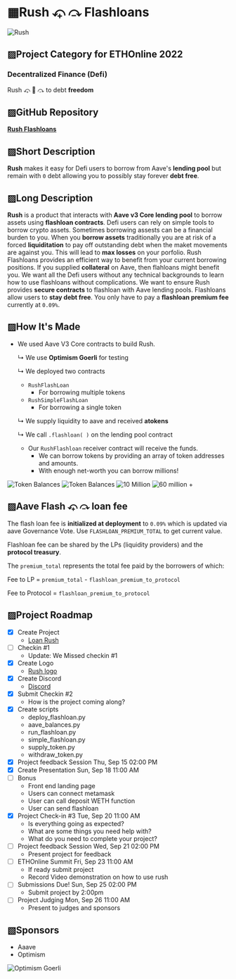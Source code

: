 
#  ▦Rush ⤽ ⤼ Flashloans
![Rush](./images/rush_contracts/rush_contracts.002.jpeg)

## ▨Project Category for ETHOnline 2022

### **Decentralized Finance (Defi)** 
Rush ⤽ 🎠 ⤼ to debt **freedom**

## ▨GitHub Repository
[**Rush Flashloans**](https://github.com/mmsaki/flash-loan-rush)

## ▨Short Description
**Rush** makes it easy for Defi users to borrow from Aave's **lending pool** but remain with `0` debt allowing you to possibly stay forever **debt free**.

## ▨Long Description

**Rush** is a product that interacts with **Aave v3 Core lending pool** to borrow assets using **flashloan contracts**. Defi users can rely on simple tools to borrow crypto assets. Sometimes borrowing assests can be a financial burden to you. When you **borrow assets** traditionally you are at risk of a forced **liquiditation** to pay off outstanding debt when the maket movements are against you. This will lead to **max losses** on your porfolio. Rush Flashloans provides an efficient way to benefit from your current borrowing positions. If you supplied **collateral** on Aave, then flahloans might benefit you. We want all the Defi users without any technical backgrounds to learn how to use flashloans without complications. We want to ensure Rush provides **secure contracts** to flashloan with Aave lending pools. Flashloans allow users to **stay debt free**. You only have to pay a **flashloan premium fee** currently at `0.09%`.

## ▨How It's Made

- We used Aave V3 Core contracts to build Rush. 
    
    ↳ We use **Optimism Goerli** for testing 

    ↳ We deployed two contracts
        
    - `RushFlashLoan`
        - For borrowing multiple tokens
    - `RushSimpleFlashLoan`
        - For borrowing a single token
    
    ↳ We supply liquidity to aave and received **atokens**

    ↳ We call `.flashloan( )` on the lending pool contract
        
    - Our `RushFlashloan` receiver contract will receive the funds.
        - We can borrow tokens by providing an array of token addresses and amounts.
        - With enough net-worth you can borrow millions!

![Token Balances](./images/rush_contracts/rush_contracts.003.jpeg)
![Token Balances](./images/rush_contracts/rush_contracts.004.jpeg)
![10 Million](./images/rush_contracts/rush_contracts.005.jpeg)
![60 million +](./images/rush_contracts/rush_contracts.006.jpeg)

## ▨Aave Flash ⤽ ⤼ loan fee

The flash loan fee is **initialized at deployment** to `0.09%` which is updated via aave Governance Vote. Use `FLASHLOAN_PREMIUM_TOTAL` to get current value.

Flashloan fee can be shared by the LPs (liquidity providers) and the **protocol treasury**. 

The `premium_total` represents the total fee paid by the borrowers of which:

Fee to LP = `premium_total` - `flashloan_premium_to_protocol`

Fee to Protocol = `flashloan_premium_to_protocol`

<!-- - Setting Up
    - Ensure we have enough funds when flashloaning
    - Calculate the profitability of liquidating loans vs gas costs
    - Ensure we have access toe the latest protocol user data
    - Fail safe security 
- Aave contracts and registry on Optimism 
    - [V3 Testnet Aave Address on Optimism Görli](https://docs.aave.com/developers/deployed-contracts/v3-testnet-addresses) -->


## ▨Project Roadmap

- [x] Create Project
    - [Loan Rush](https://ethglobal.com/showcase/rush-8s2mf)
- [ ] Checkin #1
   - Update: We Missed checkin #1
- [x] Create Logo
    - [Rush logo](./images/carousel.png)
- [x] Create Discord
    - [Discord](https://discord.gg/57TA3bHx62)
- [x] Submit Checkin #2 
    - How is the project coming along?
- [x] Create scripts
    - deploy_flashloan.py
    - aave_balances.py
    - run_flashloan.py
    - simple_flashloan.py
    - supply_token.py
    - withdraw_token.py
- [x] Project feedback Session Thu, Sep 15 02:00 PM
- [x] Create Presentation Sun, Sep 18 11:00 AM
- [ ] Bonus
    - Front end landing page
    - Users can connect metamask
    - User can call deposit WETH function
    - User can send flashloan
- [x] Project Check-in #3 Tue, Sep 20 11:00 AM
    - Is everything going as expected?
    - What are some things you need help with?
    - What do you need to complete your project?
- [ ] Project feedback Session Wed, Sep 21 02:00 PM
    - Present project for feedback
- [ ] ETHOnline Summit Fri, Sep 23 11:00 AM
    - If ready submit project
    - Record Video demonstration on how to use rush
- [ ] Submissions Due! Sun, Sep 25 02:00 PM
    - Submit project by 2:00pm
- [ ] Project Judging Mon, Sep 26 11:00 AM
    - Present to judges and sponsors
 

## ▧Sponsors
- Aaave
- Optimism

![Optimism Goerli](./images/rush_contracts/rush_contracts.008.jpeg)